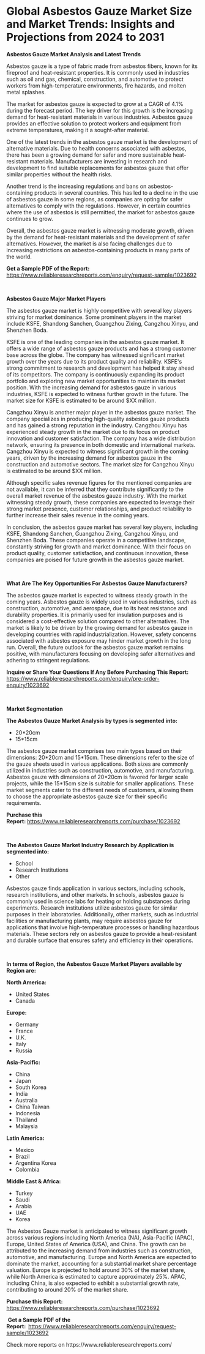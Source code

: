 <p><h1>Global Asbestos Gauze Market Size and Market Trends: Insights and Projections from 2024 to 2031</h1></p><p><strong>Asbestos Gauze Market Analysis and Latest Trends</strong></p>
<p><p>Asbestos gauze is a type of fabric made from asbestos fibers, known for its fireproof and heat-resistant properties. It is commonly used in industries such as oil and gas, chemical, construction, and automotive to protect workers from high-temperature environments, fire hazards, and molten metal splashes.</p><p>The market for asbestos gauze is expected to grow at a CAGR of 4.1% during the forecast period. The key driver for this growth is the increasing demand for heat-resistant materials in various industries. Asbestos gauze provides an effective solution to protect workers and equipment from extreme temperatures, making it a sought-after material.</p><p>One of the latest trends in the asbestos gauze market is the development of alternative materials. Due to health concerns associated with asbestos, there has been a growing demand for safer and more sustainable heat-resistant materials. Manufacturers are investing in research and development to find suitable replacements for asbestos gauze that offer similar properties without the health risks.</p><p>Another trend is the increasing regulations and bans on asbestos-containing products in several countries. This has led to a decline in the use of asbestos gauze in some regions, as companies are opting for safer alternatives to comply with the regulations. However, in certain countries where the use of asbestos is still permitted, the market for asbestos gauze continues to grow.</p><p>Overall, the asbestos gauze market is witnessing moderate growth, driven by the demand for heat-resistant materials and the development of safer alternatives. However, the market is also facing challenges due to increasing restrictions on asbestos-containing products in many parts of the world.</p></p>
<p><strong>Get a Sample PDF of the Report:&nbsp;</strong> <a href="https://www.reliableresearchreports.com/enquiry/request-sample/1023692">https://www.reliableresearchreports.com/enquiry/request-sample/1023692</a></p>
<p>&nbsp;</p>
<p><strong>Asbestos Gauze Major Market Players</strong></p>
<p><p>The asbestos gauze market is highly competitive with several key players striving for market dominance. Some prominent players in the market include KSFE, Shandong Sanchen, Guangzhou Zixing, Cangzhou Xinyu, and Shenzhen Boda.</p><p>KSFE is one of the leading companies in the asbestos gauze market. It offers a wide range of asbestos gauze products and has a strong customer base across the globe. The company has witnessed significant market growth over the years due to its product quality and reliability. KSFE's strong commitment to research and development has helped it stay ahead of its competitors. The company is continuously expanding its product portfolio and exploring new market opportunities to maintain its market position. With the increasing demand for asbestos gauze in various industries, KSFE is expected to witness further growth in the future. The market size for KSFE is estimated to be around $XX million.</p><p>Cangzhou Xinyu is another major player in the asbestos gauze market. The company specializes in producing high-quality asbestos gauze products and has gained a strong reputation in the industry. Cangzhou Xinyu has experienced steady growth in the market due to its focus on product innovation and customer satisfaction. The company has a wide distribution network, ensuring its presence in both domestic and international markets. Cangzhou Xinyu is expected to witness significant growth in the coming years, driven by the increasing demand for asbestos gauze in the construction and automotive sectors. The market size for Cangzhou Xinyu is estimated to be around $XX million.</p><p>Although specific sales revenue figures for the mentioned companies are not available, it can be inferred that they contribute significantly to the overall market revenue of the asbestos gauze industry. With the market witnessing steady growth, these companies are expected to leverage their strong market presence, customer relationships, and product reliability to further increase their sales revenue in the coming years.</p><p>In conclusion, the asbestos gauze market has several key players, including KSFE, Shandong Sanchen, Guangzhou Zixing, Cangzhou Xinyu, and Shenzhen Boda. These companies operate in a competitive landscape, constantly striving for growth and market dominance. With their focus on product quality, customer satisfaction, and continuous innovation, these companies are poised for future growth in the asbestos gauze market.</p></p>
<p>&nbsp;</p>
<p><strong>What Are The Key Opportunities For Asbestos Gauze Manufacturers?</strong></p>
<p><p>The asbestos gauze market is expected to witness steady growth in the coming years. Asbestos gauze is widely used in various industries, such as construction, automotive, and aerospace, due to its heat resistance and durability properties. It is primarily used for insulation purposes and is considered a cost-effective solution compared to other alternatives. The market is likely to be driven by the growing demand for asbestos gauze in developing countries with rapid industrialization. However, safety concerns associated with asbestos exposure may hinder market growth in the long run. Overall, the future outlook for the asbestos gauze market remains positive, with manufacturers focusing on developing safer alternatives and adhering to stringent regulations.</p></p>
<p><strong>Inquire or Share Your Questions If Any Before Purchasing This Report:</strong> <a href="https://www.reliableresearchreports.com/enquiry/pre-order-enquiry/1023692">https://www.reliableresearchreports.com/enquiry/pre-order-enquiry/1023692</a></p>
<p>&nbsp;</p>
<p><strong>Market Segmentation</strong></p>
<p><strong>The Asbestos Gauze Market Analysis by types is segmented into:</strong></p>
<p><ul><li>20*20cm</li><li>15*15cm</li></ul></p>
<p><p>The asbestos gauze market comprises two main types based on their dimensions: 20*20cm and 15*15cm. These dimensions refer to the size of the gauze sheets used in various applications. Both sizes are commonly utilized in industries such as construction, automotive, and manufacturing. Asbestos gauze with dimensions of 20*20cm is favored for larger scale projects, while the 15*15cm size is suitable for smaller applications. These market segments cater to the different needs of customers, allowing them to choose the appropriate asbestos gauze size for their specific requirements.</p></p>
<p><strong>Purchase this Report:&nbsp;</strong><a href="https://www.reliableresearchreports.com/purchase/1023692">https://www.reliableresearchreports.com/purchase/1023692</a></p>
<p>&nbsp;</p>
<p><strong>The Asbestos Gauze Market Industry Research by Application is segmented into:</strong></p>
<p><ul><li>School</li><li>Research Institutions</li><li>Other</li></ul></p>
<p><p>Asbestos gauze finds application in various sectors, including schools, research institutions, and other markets. In schools, asbestos gauze is commonly used in science labs for heating or holding substances during experiments. Research institutions utilize asbestos gauze for similar purposes in their laboratories. Additionally, other markets, such as industrial facilities or manufacturing plants, may require asbestos gauze for applications that involve high-temperature processes or handling hazardous materials. These sectors rely on asbestos gauze to provide a heat-resistant and durable surface that ensures safety and efficiency in their operations.</p></p>
<p>&nbsp;</p>
<p><strong>In terms of Region, the Asbestos Gauze Market Players available by Region are:</strong></p>
<p>
    <p> <strong> North America: </strong>
        <ul>
            <li>United States</li>
            <li>Canada</li>
        </ul>
        </p> 
    <p> <strong> Europe: </strong>
        <ul>
            <li>Germany</li>
            <li>France</li>
            <li>U.K.</li>
            <li>Italy</li>
            <li>Russia</li>
        </ul>
        </p> 
    <p> <strong> Asia-Pacific: </strong>
        <ul>
            <li>China</li>
            <li>Japan</li>
            <li>South Korea</li>
            <li>India</li>
            <li>Australia</li>
            <li>China Taiwan</li>
            <li>Indonesia</li>
            <li>Thailand</li>
            <li>Malaysia</li>
        </ul>
        </p> 
    <p> <strong> Latin America: </strong>
        <ul>
            <li>Mexico</li>
            <li>Brazil</li>
            <li>Argentina Korea</li>
            <li>Colombia</li>
        </ul>
        </p> 
    <p> <strong> Middle East & Africa: </strong>
        <ul>
            <li>Turkey</li>
            <li>Saudi</li>
            <li>Arabia</li>
            <li>UAE</li>
            <li>Korea</li>
        </ul>
    </p>
    </p>
<p><p>The Asbestos Gauze market is anticipated to witness significant growth across various regions including North America (NA), Asia-Pacific (APAC), Europe, United States of America (USA), and China. The growth can be attributed to the increasing demand from industries such as construction, automotive, and manufacturing. Europe and North America are expected to dominate the market, accounting for a substantial market share percentage valuation. Europe is projected to hold around 30% of the market share, while North America is estimated to capture approximately 25%. APAC, including China, is also expected to exhibit a substantial growth rate, contributing to around 20% of the market share.</p></p>
<p><strong>Purchase this Report: </strong><a href="https://www.reliableresearchreports.com/purchase/1023692">https://www.reliableresearchreports.com/purchase/1023692</a></p>
<p>&nbsp;<strong>Get a Sample PDF of the Report:&nbsp;&nbsp;</strong><a href="https://www.reliableresearchreports.com/enquiry/request-sample/1023692">https://www.reliableresearchreports.com/enquiry/request-sample/1023692</a></p>
<p><strong></strong></p>
<p>Check more reports on https://www.reliableresearchreports.com/</p>